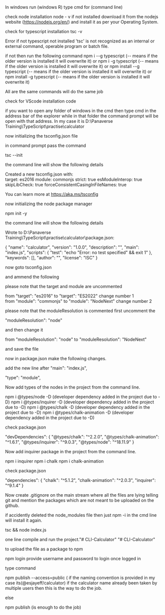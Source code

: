 In windows run (windows R) type cmd for (command line)

check node installation
node - v
if not installed download it from the nodejs website (https://nodejs.org/en/) and install it as per your Operating System.


check for typescript installation
tsc -v

Error if not typescript not installed
'tsc' is not recognized as an internal or external command,
operable program or batch file.

if not then run the following command
npm i --g typescript (-- means if the older version is installed it will overwrite it)
or
npm i -g typescript (-- means if the older version is installed it will overwrite it)
or
npm install --g typescript (-- means if the older version is installed it will overwrite it)
or
npm install -g typescript (-- means if the older version is installed it will overwrite it)

All are  the same commands will do the same job

check for VScode installation
code<space><dot>

if you want to open any folder of windows in the cmd then type cmd in the address bar of the explorer while in that folder the command prompt will be open with that address. In my case it is D:\Panaverse Training\TypeScript\practise\calculator

now initializing the tsconfig.json file

in command prompt pass the command

tsc --init

the command line will show the following details

Created a new tsconfig.json with:                                                                                         
  target: es2016
  module: commonjs
  strict: true
  esModuleInterop: true
  skipLibCheck: true
  forceConsistentCasingInFileNames: true

You can learn more at https://aka.ms/tsconfig


now initializing the node package manager 

npm init -y

the command line will show the following details

Wrote to D:\Panaverse Training\TypeScript\practise\calculator\package.json:

{
  "name": "calculator",
  "version": "1.0.0",
  "description": "",
  "main": "index.js",
  "scripts": {
    "test": "echo \"Error: no test specified\" && exit 1"
  },
  "keywords": [],
  "author": "",
  "license": "ISC"
}

now goto tsconfig.json

and ammend the following 


please note that the target and module are uncommented 

from "target": "es2016" to  "target": "ES2022"  change number 1    
from "module": "commonjs" to "module": "NodeNext" change number 2

please note that the moduleResolution is commented first uncomment the 

"moduleResolution": "node"

and then change it 

from "moduleResolution": "node" to "moduleResolution": "NodeNext"
 
and save the file

now in package.json make the following changes.

add the new line after "main": "index.js",

"type": "module",

Now add types of the nodes in the project from the command line.

npm i @types/node -D  		(developer dependency added in the project due to -D)
npm i @types/inquirer -D  	(developer dependency added in the project due to -D)
npm i @types/chalk -D  		(developer dependency added in the project due to -D)
npm i @types/chalk-animation -D (developer dependency added in the project due to -D)

check package.json

"devDependencies": 
{
"@types/chalk": "^2.2.0",
"@types/chalk-animation": "^1.6.1",
"@types/inquirer": "^9.0.3",
"@types/node": "^18.11.9"
}


Now add inquirer package in the project from the command line.

npm i inquirer
npm i chalk
npm i chalk-animation

check package.json

"dependencies": 
{
"chalk": "^5.1.2",
"chalk-animation": "^2.0.3",
"inquirer": "^9.1.4"
}

Now create .gitignore on the main stream where all the files are lying telling git and mention the packages which are not meant to be uploaded on the github.

if accidently deleted the node_modules file then just npm -i in the cmd line will install it again.

tsc && node index.js

one line compile and run the project."# CLI-Calculator" 
"# CLI-Calculator" 

to upload the file as a package to npm

npm login
provide username and password to login
once logged in 

type command

npm publish --access=public ( if the naming convention is provided in my case its(@esjayeff/calculator) if the calculator name already been taken by multiple users then this is the way to do the job.

else 

npm publish (is enough to do the job)

